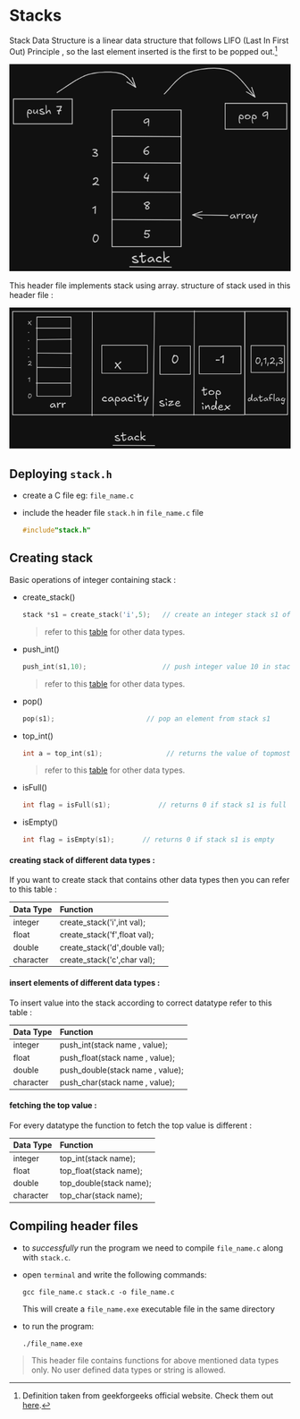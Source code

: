 # Stacks

Stack Data Structure is a linear data structure that follows LIFO (Last In First Out) Principle , so the last element inserted is the first to be popped out.[^1]

[^1]:Definition taken from geekforgeeks official website. Check them out [here](https://www.geeksforgeeks.org/introduction-to-stack-data-structure-and-algorithm-tutorials/).

![stack basic](https://github.com/AryanShourya/Data-Structures-in-C/raw/main/Stack/pictures/stack_basic.png)

This header file implements stack using array.
structure of stack used in this header file :

![stack structure](https://github.com/AryanShourya/Data-Structures-in-C/raw/main/Stack/pictures/stack_struct_new.png)


## Deploying `stack.h`

- create a C file eg: `file_name.c`
- include the header file `stack.h` in `file_name.c` file
  
  ```c
  #include"stack.h"
  ```
## Creating stack 

Basic operations of integer containing stack : 
- create_stack()
    ```c
    stack *s1 = create_stack('i',5);   // create an integer stack s1 of size = 5
    ```
    >refer to this [table](#creating-stack-of-different-data-types-) for other data types.
- push_int()
    ```c
    push_int(s1,10);                   // push integer value 10 in stack s1
    ```
    >refer to this [table](#insert-elements-of-different-data-types-) for other data types.
- pop()
    ```c
    pop(s1);                       // pop an element from stack s1
    ```
- top_int()
    ```c
    int a = top_int(s1);                // returns the value of topmost element of stack s1
    ```
    >refer to this [table](#fetching-the-top-value-) for other data types.
- isFull()
    ```c
    int flag = isFull(s1);            // returns 0 if stack s1 is full
    ```
- isEmpty()
    ```c
    int flag = isEmpty(s1);       // returns 0 if stack s1 is empty
    ```
#### creating stack of different data types :
If you want to create stack that contains other data types then you can refer to this table :

| Data Type | Function |
|:-----------|:----------|
|integer     |create_stack('i',int val);|
|float       |create_stack('f',float val);|
|double      |create_stack('d',double val);|
|character | create_stack('c',char val);|

#### insert elements of different data types :

To insert value into the stack according to correct datatype refer to this table :


| Data Type | Function |
|:-----------|:----------|
|integer     |push_int(stack name , value);|
|float       |push_float(stack name , value);|
|double      |push_double(stack name , value);|
|character | push_char(stack name , value);|

#### fetching the top value :
For every datatype the function to fetch the top value is different :


| Data Type | Function |
|:-----------|:----------|
|integer     |top_int(stack name);|
|float       |top_float(stack name);|
|double      |top_double(stack name);|
|character | top_char(stack name);|


## Compiling header files

- to _successfully_ run the program we need to compile `file_name.c` along with `stack.c`.
- open `terminal` and write the following commands:
    ```
    gcc file_name.c stack.c -o file_name.c
    ```
    This will create a `file_name.exe` executable file in the same directory
- to run the program:
    
     ```
    ./file_name.exe
    ```

> This header file contains functions for above mentioned data types only. No user defined data types or string is allowed.